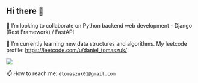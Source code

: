 ## Hi there 👋
👯 I’m looking to collaborate on Python backend web development - Django (Rest Framework) / FastAPI

🌱 I’m currently learning new data structures and algorithms. My leetcode profile: https://leetcode.com/u/daniel_tomaszuk/

![](https://leetcard.jacoblin.cool/daniel_tomaszuk?ext=heatmap?cache=1800)

📫 How to reach me: `dtomaszuk01@gmail.com`

<!--
**daniel-tomaszuk/daniel-tomaszuk** is a ✨ _special_ ✨ repository because its `README.md` (this file) appears on your GitHub profile.

Here are some ideas to get you started:

- 🔭 I’m currently working on ...
- 🌱 I’m currently learning ...
- 👯 I’m looking to collaborate on ...
- 🤔 I’m looking for help with ...
- 💬 Ask me about ...
- 📫 How to reach me: ...
- 😄 Pronouns: ...
- ⚡ Fun fact: ...
-->
